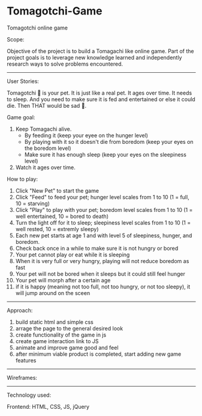 # Tomagotchi-Game
Tomagotchi online game

Scope:

Objective of the project is to build a Tomagachi like online game. Part of the project goals is to leverage new knowledge learned and independently research ways to solve problems encountered.

------------------------
User Stories:

Tomagotchi 🐼 is your pet.  It is just like a real pet.  It ages over time.  It needs to sleep.  And you need to make sure it is fed and entertained or else it could die.  Then THAT would be sad 🥺.

Game goal:
1) Keep Tomagachi alive.
    + By feeding it (keep your eyee on the hunger level)
    + By playing with it so it doesn't die from boredom (keep your eyes on the boredom level)
    + Make sure it has enough sleep (keep your eyes on the sleepiness level) 
2) Watch it ages over time.

How to play:
1) Click "New Pet" to start the game
2) Click "Feed" to feed your pet; hunger level scales from 1 to 10 (1 = full,  10 = starving)
3) Click "Play" to play with your pet; boredom level scales from 1 to 10 (1 = well entertained, 10 = bored to death)
4) Turn the light off for it to sleep; sleepiness level scales from 1 to 10 (1 = well rested, 10 = extremly sleepy)
5) Each new pet starts at age 1 and with level 5 of sleepiness, hunger, and boredom.
6) Check back once in a while to make sure it is not hungry or bored
7) Your pet cannot play or eat while it is sleeping
8) When it is very full or very hungry, playing will not reduce boredom as fast
9) Your pet will not be bored when it sleeps but it could still feel hunger
10) Your pet will morph after a certain age
11) if it is happy (meaning not too full, not too hungry, or not too sleepy), it will jump around on the sceen

------------------------
Approach:

1) build static html and simple css
2) arrage the page to the general desired look
3) create functionality of the game in js
4) create game interaction link to JS
5) animate and improve game good and feel
6) after minimum viable product is completed, start adding new game features

------------------------
Wireframes:

------------------------
Technology used:

Frontend: HTML, CSS, JS, jQuery

